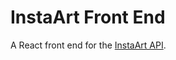 # InstaArt Front End

A React front end for the [InstaArt API](https://github.com/ChrisCrossCrash/chriskumm.com_django).
